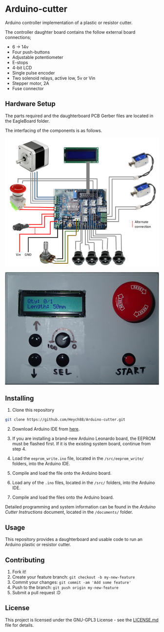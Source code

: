 # Arduino-cutter
Arduino controller implementation of a plastic or resistor cutter.

The controller daughter board contains the follow external board connections;

 * 6 -> 14v
 * Four push-buttons
 * Adjustable potentiometer
 * E-stops
 * 4-bit LCD
 * Single pulse encoder
 * Two solenoid relays, active low, 5v or Vin
 * Stepper motor, 2A
 * Fuse connector

## Hardware Setup

The parts required and the daughterboard PCB Gerber files are located in the EagleBoard folder.

The interfacing of the components is as follows.

![system interfacing](Documents/setup.png)

![assembled box](Documents/all.png)


## Installing

1. Clone this repository

 ```sh
 git clone https://github.com/Heych88/Arduino-cutter.git
 ```

2. Download Arduino IDE from [here](https://www.arduino.cc/en/Main/Software).

3. If you are installing a brand-new Arduino Leonardo board, the EEPROM must be flashed first. If it is the existing system board, continue from step 4.

 1. Load the `eeprom_write.ino` file, located in the `/src/eeprom_write/` folders, into the Arduino IDE.

 2. Compile and load the file onto the Arduino board.

4. Load any of the `.ino` files, located in the `/src/` folders, into the Arduino IDE.

5. Compile and load the files onto the Arduino board.

Detailed programming and system information can be found in the *Arduino Cutter Instructions* document, located in the `/documents/` folder.

## Usage

This repository provides a daughterboard and usable code to run an Arduino plastic or resistor cutter.

## Contributing

1. Fork it!
2. Create your feature branch: `git checkout -b my-new-feature`
3. Commit your changes: `git commit -am 'Add some feature'`
4. Push to the branch: `git push origin my-new-feature`
5. Submit a pull request :D

## License

This project is licensed under the GNU-GPL3 License - see the [LICENSE.md](LICENSE.md) file for details.
